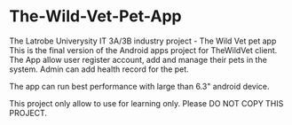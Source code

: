 # The-Wild-Vet-Pet-App
The Latrobe Univerysity IT 3A/3B industry project - The Wild Vet pet app
This is the final version of the Android apps project for TheWildVet client.
The App allow user register account, add and manage their pets in the system.
Admin can add health record for the pet.

The app can run best performance with large than 6.3" android device.

This project only allow to use for learning only. Please DO NOT COPY THIS PROJECT.
